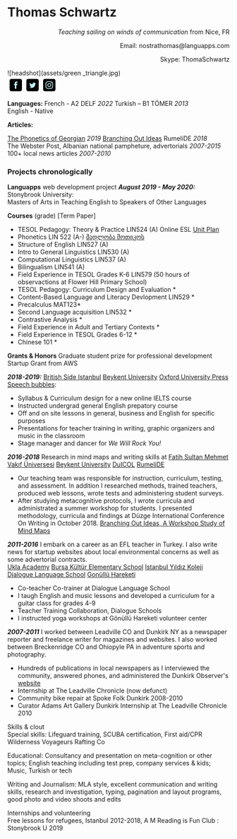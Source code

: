 # Thomas Schwartz
<p align="right"><i> Teaching sailing on winds of communication </i>from Nice, FR</p>
<p align="right">Email: nostrathomas@languapps.com</p>
<p align="right">Skype: ThomaSchwartz</p>
![headshot](assets/green _triangle.jpg)
<div style="display:flex;flex-wrap:wrap"><a href="https://facebook.com/growlroar" target="_blank" rel="noopener noreferrer" style="text-decoration:none;border:0;width:24px;height:24px;padding:2px;margin:5px;color:#c3f4fb;border-radius:15%;background-color:#000000;"><svg class="niftybutton-facebook" style="display:block;fill:currentColor" data-tag="fac" data-name="Facebook" viewBox="0 0 512 512" preserveAspectRatio="xMidYMid meet">
    <path d="M211.9 197.4h-36.7v59.9h36.7V433.1h70.5V256.5h49.2l5.2-59.1h-54.4c0 0 0-22.1 0-33.7 0-13.9 2.8-19.5 16.3-19.5 10.9 0 38.2 0 38.2 0V82.9c0 0-40.2 0-48.8 0 -52.5 0-76.1 23.1-76.1 67.3C211.9 188.8 211.9 197.4 211.9 197.4z"></path>
</svg></a><a href="https://twitter.com/TomsEnglishClas" target="_blank" rel="noopener noreferrer" style="text-decoration:none;border:0;width:24px;height:24px;padding:2px;margin:5px;color:#c3f4fb;border-radius:15%;background-color:#000000;"><svg class="niftybutton-twitter" style="display:block;fill:currentColor" data-tag="twi" data-name="Twitter" viewBox="0 0 512 512" preserveAspectRatio="xMidYMid meet">
    <path d="M419.6 168.6c-11.7 5.2-24.2 8.7-37.4 10.2 13.4-8.1 23.8-20.8 28.6-36 -12.6 7.5-26.5 12.9-41.3 15.8 -11.9-12.6-28.8-20.6-47.5-20.6 -42 0-72.9 39.2-63.4 79.9 -54.1-2.7-102.1-28.6-134.2-68 -17 29.2-8.8 67.5 20.1 86.9 -10.7-0.3-20.7-3.3-29.5-8.1 -0.7 30.2 20.9 58.4 52.2 64.6 -9.2 2.5-19.2 3.1-29.4 1.1 8.3 25.9 32.3 44.7 60.8 45.2 -27.4 21.4-61.8 31-96.4 27 28.8 18.5 63 29.2 99.8 29.2 120.8 0 189.1-102.1 185-193.6C399.9 193.1 410.9 181.7 419.6 168.6z"></path>
</svg></a><a href="https://www.instagram.com/form_like_water/" target="_blank" rel="noopener noreferrer" style="text-decoration:none;border:0;width:24px;height:24px;padding:2px;margin:5px;color:#c3f4fb;border-radius:15%;background-color:#000000;"><svg class="niftybutton-instagram" style="display:block;fill:currentColor" data-tag="ins" data-name="Instagram" viewBox="0 0 512 512" preserveAspectRatio="xMidYMid meet">
    <path d="M256 109.3c47.8 0 53.4 0.2 72.3 1 17.4 0.8 26.9 3.7 33.2 6.2 8.4 3.2 14.3 7.1 20.6 13.4 6.3 6.3 10.1 12.2 13.4 20.6 2.5 6.3 5.4 15.8 6.2 33.2 0.9 18.9 1 24.5 1 72.3s-0.2 53.4-1 72.3c-0.8 17.4-3.7 26.9-6.2 33.2 -3.2 8.4-7.1 14.3-13.4 20.6 -6.3 6.3-12.2 10.1-20.6 13.4 -6.3 2.5-15.8 5.4-33.2 6.2 -18.9 0.9-24.5 1-72.3 1s-53.4-0.2-72.3-1c-17.4-0.8-26.9-3.7-33.2-6.2 -8.4-3.2-14.3-7.1-20.6-13.4 -6.3-6.3-10.1-12.2-13.4-20.6 -2.5-6.3-5.4-15.8-6.2-33.2 -0.9-18.9-1-24.5-1-72.3s0.2-53.4 1-72.3c0.8-17.4 3.7-26.9 6.2-33.2 3.2-8.4 7.1-14.3 13.4-20.6 6.3-6.3 12.2-10.1 20.6-13.4 6.3-2.5 15.8-5.4 33.2-6.2C202.6 109.5 208.2 109.3 256 109.3M256 77.1c-48.6 0-54.7 0.2-73.8 1.1 -19 0.9-32.1 3.9-43.4 8.3 -11.8 4.6-21.7 10.7-31.7 20.6 -9.9 9.9-16.1 19.9-20.6 31.7 -4.4 11.4-7.4 24.4-8.3 43.4 -0.9 19.1-1.1 25.2-1.1 73.8 0 48.6 0.2 54.7 1.1 73.8 0.9 19 3.9 32.1 8.3 43.4 4.6 11.8 10.7 21.7 20.6 31.7 9.9 9.9 19.9 16.1 31.7 20.6 11.4 4.4 24.4 7.4 43.4 8.3 19.1 0.9 25.2 1.1 73.8 1.1s54.7-0.2 73.8-1.1c19-0.9 32.1-3.9 43.4-8.3 11.8-4.6 21.7-10.7 31.7-20.6 9.9-9.9 16.1-19.9 20.6-31.7 4.4-11.4 7.4-24.4 8.3-43.4 0.9-19.1 1.1-25.2 1.1-73.8s-0.2-54.7-1.1-73.8c-0.9-19-3.9-32.1-8.3-43.4 -4.6-11.8-10.7-21.7-20.6-31.7 -9.9-9.9-19.9-16.1-31.7-20.6 -11.4-4.4-24.4-7.4-43.4-8.3C310.7 77.3 304.6 77.1 256 77.1L256 77.1z"></path>
    <path d="M256 164.1c-50.7 0-91.9 41.1-91.9 91.9s41.1 91.9 91.9 91.9 91.9-41.1 91.9-91.9S306.7 164.1 256 164.1zM256 315.6c-32.9 0-59.6-26.7-59.6-59.6s26.7-59.6 59.6-59.6 59.6 26.7 59.6 59.6S288.9 315.6 256 315.6z"></path>
    <circle cx="351.5" cy="160.5" r="21.5"></circle>
</svg></a></div>



**Languages:** 
French - A2 DELF _2022_
Turkish – B1 TÖMER _2013_  
English - Native 

**Articles:**  

[The Phonetics of Georgian](https://nostrathomas0.github.io/1/kwarks/Georgian_Pratt_Anaysis.pdf) _2019_
[Branching Out Ideas](/1/) RumeliDE _2018_  
The Webster Post, Albanian national pampheture, advertorials _2007-2015_  
100+ local news articles _2007-2010_ 

### Projects chronologically    
**Languapps** web development project 
**_August 2019 - May 2020:_** Stonybrook University:  
Masters of Arts in Teaching English to Speakers of Other Languages  

  
**Courses** (grade) [Term Paper]
* TESOL Pedagogy: Theory & Practice LIN524 (A) Online ESL [Unit Plan](kwarks/unit_plan.pdf)
* Phonetics LIN 522 (A-) [მადლობა შოთიკოს](https://nostrathomas0.github.io/1/kwarks/Georgian_Pratt_Anaysis.pdf) 
* Structure of English LIN527 (A)
* Intro to General Linguistics LIN530 (A)
* Computational Linguistics LIN537 (A)
* Bilingualism LIN541 (A)
* Field Experience in TESOL Grades K-6 LIN579 (50 hours of observactions at Flower  Hill Primary School) 
* TESOL Pedagogy: Curriculum Design and Evaluation *
* Content-Based Language and Literacy Devlopment LIN529 *
* Precalculus MAT123*
* Second Language acquisition LIN532 *
* Contrastive Analysis *
* Field Experience in Adult and Tertiary Contexts *
* Field Experience in TESOL Grades 6-12 *
* Chinese 101 *

**Grants & Honors**
Graduate student prize for professional development  
Startup Grant from AWS

**_2018-2019:_** [British Side Istanbul](https://britishside.com/ "British Side Istanbul") [Beykent University](https://www.beykent.edu.tr/aday/kayit-kabul/yabanci-dil-hazirlik "Beykent University") [Oxford University Press](https://global.oup.com/?cc=tr "Oxford University Press") [Speech bubbles](http://speechbubbles.org "Speech bubbles"):
* Syllabus & Curriculum design for a new online IELTS course 
* Instructed undergrad general English prepatory course 
* Off and on site lessons in general, business and English for specific purposes
* Presentations for teacher training in writing, graphic organizers and music in the classroom
* Stage manager and dancer for _We Will Rock You!_


**_2016-2018_** Research in mind maps and writing skills at [Fatih Sultan Mehmet Vakıf Üniversesi](http://prep.fsm.edu.tr/) [Beykent University](https://www.beykent.edu.tr) [DuICOL](https://www.duzce.edu.tr/13963-duyurus-duzce-university-international-conference-on-language-duicol-writing) [RumeliDE](http://www.rumelide.com/)
* Our teaching team was responsible for instruction, curriculum, testing, and assessment. In addition I researched methods, trained teachers, produced web lessons, wrote tests and administering student surveys.
* After studying metacognitive protocols, I wrote curricula and administrated a summer workshop for students. I presented methodology, curricula and findings at Düzge International Conference On Writing in October 2018. [Branching Out Ideas, A Workshop Study of Mind Maps](http://www.rumelide.com/dergi/arsiv/rumelide-2018-13--december.html)  

**_2011-2016_** I embark on a career as an EFL teacher in Turkey. I also write news for startup websites about local environmental concerns as well as some advertorial contracts.    
[Ukla Academy](https://www.ukla.com.tr/english/) [Bursa Kültür Elementary School](http://www.niluferkulturkoleji.com/) [Istanbul Yıldız Koleji](https://www.yildizkoleji.k12.tr) [Dialogue Language School](https://www.dialogue.com.tr/) [Gonüllü Hareketi](http://www.gonulluhareketi.org/)
* Co-teacher Co-trainer at Dialogue Language School
* I taugh English and music lessons and developed a curriculum for a guitar class for grades 4-9
* Teacher Training Collaboration, Dialogue Schools
* I instructed yoga workshops at Gönüllü Hareketi volunteer center 

**_2007-2011_** I worked between Leadville CO and Dunkirk NY as a newspaper reporter and freelance writer for magazines and websites. I also worked between Breckenridge CO and Ohiopyle PA in adventure sports and photography.
* Hundreds of publications in local newspapers as I interviewed the community, answered phones, and administered the Dunkirk Observer's [website](https://observertoday.com) 
* Internship at The Leadville Chronicle (now defunct) 
* Community bike repair at Spoke Folk Dunkirk 2008-2010
* Curator Adams Art Gallery Dunkirk Internship at The Leadville Chronicle 2010

  
Skills & clout  
Special skills: Lifeguard training, SCUBA certification, First aid/CPR Wilderness Voyageurs Rafting Co

Educational: Consultancy and presentation on meta-cognition or other topics; English teaching including test prep, company services & kids; Music, Turkish or tech

Writing and Journalism: MLA style, excellent communication and writing skills, research and investigation, typing, pagination and layout programs, good photo and video shoots and edits 

Internships and volunteering  
Free lessons for refugees, Istanbul 2012-2018, A M
Reading is Fun Club : Stonybrook U 2019
